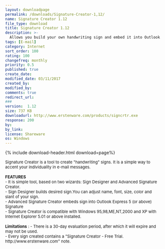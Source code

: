 ```yaml
---
layout: downloadpage
permalink: /downloads/Signature-Creator-1,12/
name: Signature Creator 1.12
file_type: download
title: Signature Creator 1.12
description: >-
  Allows you build your own handwriting sign and embed it into Outlook Express signature in few seconds
tags: [E-mail]
category: Internet
sort_order: 100
rating: 100
changefreq: monthly
priority: 0.5
published: true
create_date: 
modified_date: 03/11/2017
created_by: 
modified_by: 
comments: true
redirect_url: 
### 
version:  1.12
size: 737 KB
downloadurl: http://www.erstenware.com/products/signcrtr.exe
response: 200
by: 
by_link: 
license: Shareware
os: Windows
---
```


{% include download-header.html download=page%}

<p style="fix-download-text !important">
<p><font size="2">Signature Creator is a tool to create "handwriting" signs. It is a simple way to accent your individuality in e-mail messages.<br />
<br />
<strong>FEATURES</strong> <br />
- It is simple tool, based on two wizards: Sign Designer and Advanced Signature Creator. <br />
- Sign Designer builds desired sign.You can adjust name, font, size, color and slant of your sign.<br />
- Advanced Signature Creator embeds sign into Outlook Express 5 (or above) Signature <br />
- Signature Creator is compatible with Windows 95,98,ME,NT,2000 and XP with Internet Explorer 5.01 or above installed.<br />
<br />
<strong>Limitations</strong> : - There is a 30-day evaluation period, after which it will expire and may not be used. <br />
- Every sign created contains a "Signature Creator - Free Trial. http://www.erstenware.com" note.</font></p></p>
